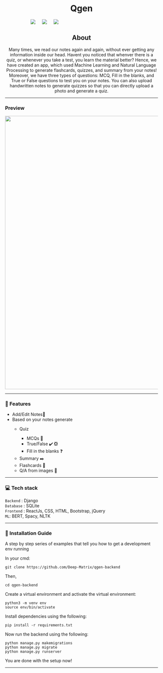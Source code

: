 <h1 align = 'center'> Qgen </h1>

&emsp;&emsp;&emsp;&emsp;&emsp;&emsp;[![](https://img.shields.io/badge/Made_with-Django-blue?style=for-the-badge&logo=Django)](https://www.djangoproject.com/) 
&emsp;
[![](https://img.shields.io/badge/Made_with-sqlite3-blue?style=for-the-badge&logo=SQLite)](https://docs.python.org/2/library/sqlite3.html)
&emsp;
[![](https://img.shields.io/badge/IDE-Visual_Studio_Code-blue?style=for-the-badge&logo=visual-studio-code)](https://code.visualstudio.com/ "Visual Studio Code")
&emsp;

<h2 align='center'> About </h2>
<p align='center'>
Many times, we read our notes again and again, without ever getting any information inside our head. Havent you noticed that whenver there is a quiz, or whenever you take a test, you learn the material better? Hence, we have created an app, which used Machine Learning and Natural Language Processing to generate flashcards, quizzes, and summary from your notes! Moreover, we have three types of questions: MCQ, Fill in the blanks, and True or False questions to test you on your notes.
You can also upload handwritten notes to generate quizzes so that you can directly upload a photo and generate a quiz.
</p>

-----------------------------------

### Preview

<p align="center">
  <img src ="./assets/qgen-final.gif" width = 900px>
</p>
             
-----------------------------------


### 🚀 Features

<p align="left">
   <ul>
      <li>Add/Edit Notes📕</li>
      <li>Based on your notes generate</li>
      <ul>
         <li>Quiz</li>   
            <ul>
               <li>MCQs 📝</li>
               <li>True/False ✔️ ❎</li>
               <li>Fill in the blanks ❓</li>   
            </ul>
         <li>Summary ✒️</li>
         <li>Flashcards 🔖</li>
         <li>Q/A from images 🚞</li>
      </ul>
      
      
   </ul>
</p>


-----------------------------------
###             💻 Tech stack
`Backend` : Django <br>
`Database` : SQLite <br>
`Frontend` : ReactJs, CSS, HTML, Bootstrap, jQuery  <br>
`ML`: BERT, Spacy, NLTK

-----------------------------------

### :guide_dog: Installation Guide

A step by step series of examples that tell you how to get a development env running

In your cmd:

```
git clone https://github.com/Deep-Matrix/qgen-backend
```

Then,

```
cd qgen-backend
```

Create a virtual environment and activate the virtual environment: 

```
python3 -m venv env
source env/bin/activate
```

Install dependencies using the following: 

```
pip install -r requirements.txt
```

Now run the backend using the following:

```
python manage.py makemigrations
python manage.py migrate
python manage.py runserver
```


You are done with the setup now!

------------------------------------------
